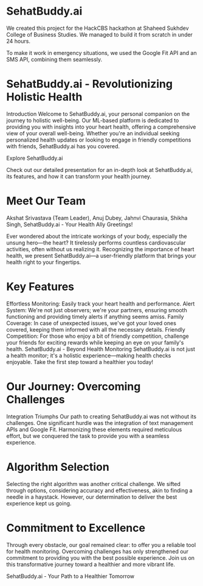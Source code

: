 # SehatBuddy.ai
We created this project for the HackCBS hackathon at Shaheed Sukhdev College of Business Studies. We managed to build it from scratch in under 24 hours.

To make it work in emergency situations, we used the Google Fit API and an SMS API, combining them seamlessly.

# SehatBuddy.ai - Revolutionizing Holistic Health
Introduction
Welcome to SehatBuddy.ai, your personal companion on the journey to holistic well-being. Our ML-based platform is dedicated to providing you with insights into your heart health, offering a comprehensive view of your overall well-being. Whether you're an individual seeking personalized health updates or looking to engage in friendly competitions with friends, SehatBuddy.ai has you covered.

Explore SehatBuddy.ai

Check out our detailed presentation for an in-depth look at SehatBuddy.ai, its features, and how it can transform your health journey.

# Meet Our Team
Akshat Srivastava (Team Leader),
Anuj Dubey,
Jahnvi Chaurasia,
Shikha Singh,
SehatBuddy.ai - Your Health Ally
Greetings!

Ever wondered about the intricate workings of your body, especially the unsung hero—the heart? It tirelessly performs countless cardiovascular activities, often without us realizing it. Recognizing the importance of heart health, we present SehatBuddy.ai—a user-friendly platform that brings your health right to your fingertips.

# Key Features
Effortless Monitoring: Easily track your heart health and performance.
Alert System: We're not just observers; we're your partners, ensuring smooth functioning and providing timely alerts if anything seems amiss.
Family Coverage: In case of unexpected issues, we've got your loved ones covered, keeping them informed with all the necessary details.
Friendly Competition: For those who enjoy a bit of friendly competition, challenge your friends for exciting rewards while keeping an eye on your family's health.
SehatBuddy.ai - Beyond Health Monitoring
SehatBuddy.ai is not just a health monitor; it's a holistic experience—making health checks enjoyable. Take the first step toward a healthier you today!

# Our Journey: Overcoming Challenges
Integration Triumphs
Our path to creating SehatBuddy.ai was not without its challenges. One significant hurdle was the integration of text management APIs and Google Fit. Harmonizing these elements required meticulous effort, but we conquered the task to provide you with a seamless experience.

# Algorithm Selection
Selecting the right algorithm was another critical challenge. We sifted through options, considering accuracy and effectiveness, akin to finding a needle in a haystack. However, our determination to deliver the best experience kept us going.

# Commitment to Excellence
Through every obstacle, our goal remained clear: to offer you a reliable tool for health monitoring. Overcoming challenges has only strengthened our commitment to providing you with the best possible experience. Join us on this transformative journey toward a healthier and more vibrant life.

SehatBuddy.ai - Your Path to a Healthier Tomorrow
